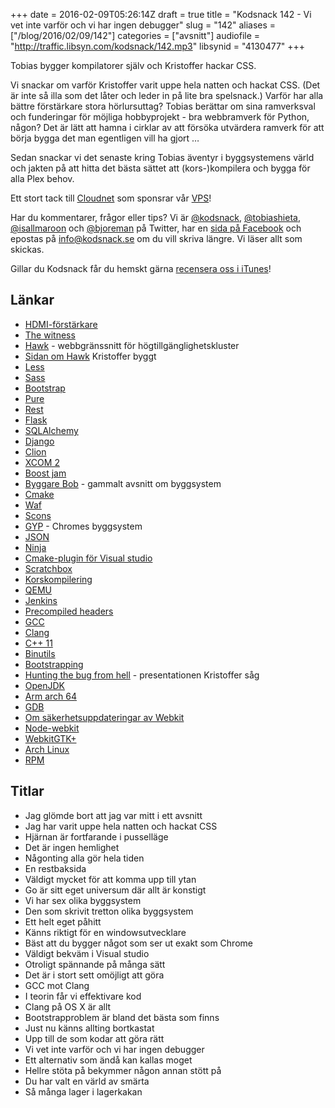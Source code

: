 +++
date = 2016-02-09T05:26:14Z
draft = true
title = "Kodsnack 142 - Vi vet inte varför och vi har ingen debugger"
slug = "142"
aliases = ["/blog/2016/02/09/142"]
categories = ["avsnitt"]
audiofile = "http://traffic.libsyn.com/kodsnack/142.mp3"
libsynid = "4130477"
+++

Tobias bygger kompilatorer själv och Kristoffer hackar CSS.

Vi snackar om varför Kristoffer varit uppe hela  natten och hackat CSS. (Det är inte så illa som det låter och leder in på lite bra spelsnack.) Varför har alla bättre förstärkare stora hörlursuttag? Tobias berättar om sina ramverksval och funderingar för möjliga hobbyprojekt - bra webbramverk för Python, någon? Det är lätt att hamna i cirklar av att försöka utvärdera ramverk för att börja bygga det man egentligen vill ha gjort …

Sedan snackar vi det senaste kring Tobias äventyr i byggsystemens värld och jakten på att hitta det bästa sättet att (kors-)kompilera och bygga för alla Plex behov.

Ett stort tack till [Cloudnet](http://www.cloudnet.se) som sponsrar vår [VPS](http://en.wikipedia.org/wiki/Virtual_private_server)!

Har du kommentarer, frågor eller tips? Vi är [@kodsnack](https://www.twitter.com/kodsnack), [@tobiashieta](https://www.twitter.com/tobiashieta), [@isallmaroon](https://www.twitter.com/isallmaroon) och [@bjoreman](https://www.twitter.com/bjoreman) på Twitter, har en [sida på Facebook](https://www.facebook.com/kodsnack) och epostas på [info@kodsnack.se](mailto:info@kodsnack.se) om du vill skriva längre. Vi läser allt som skickas.

Gillar du Kodsnack får du hemskt gärna [recensera oss i iTunes](http://itunes.apple.com/se/podcast/kodsnack/id561631498?l=en)!

## Länkar ##
* [HDMI-förstärkare](https://www.hembiobutiken.se/hembioskolan/10-forstarkare-av-receiver/)
* [The witness](https://en.wikipedia.org/wiki/The_Witness_%282016_video_game%29)
* [Hawk](http://clusterlabs.org/wiki/Hawk) - webbgränssnitt för högtillgänglighetskluster
* [Sidan om Hawk](http://hawk-ui.github.io) Kristoffer byggt
* [Less](http://lesscss.org/)
* [Sass](http://sass-lang.com/)
* [Bootstrap](http://getbootstrap.com/)
* [Pure](http://purecss.io/)
* [Rest](https://en.wikipedia.org/wiki/Representational_state_transfer)
* [Flask](http://flask.pocoo.org/)
* [SQLAlchemy](http://www.sqlalchemy.org/)
* [Django](https://www.djangoproject.com/)
* [Clion](http://www.jetbrains.com/kocsnack-clion)
* [XCOM 2](https://en.wikipedia.org/wiki/XCOM_2)
* [Boost jam](http://www.boost.org/doc/libs/1_31_0/tools/build/jam_src/index.html)
* [Byggare Bob](http://kodsnack.se/8/) - gammalt avsnitt om byggsystem
* [Cmake](https://cmake.org/)
* [Waf](https://waf.io/)
* [Scons](http://www.scons.org/)
* [GYP](https://en.wikipedia.org/wiki/GYP_%28software%29) - Chromes byggsystem
* [JSON](https://en.wikipedia.org/wiki/JSON)
* [Ninja](https://ninja-build.org/)
* [Cmake-plugin för Visual studio](https://visualstudiogallery.msdn.microsoft.com/6d1586a9-1c98-4ac7-b54f-7615d5f9fbc7)
* [Scratchbox](http://www.scratchbox.org/)
* [Korskompilering](https://en.wikipedia.org/wiki/Cross_compiler)
* [QEMU](https://en.wikipedia.org/wiki/QEMU)
* [Jenkins](https://jenkins-ci.org/)
* [ Precompiled headers](https://en.wikipedia.org/wiki/Precompiled_header)
* [GCC](https://en.wikipedia.org/wiki/GNU_Compiler_Collection)
* [Clang](https://en.wikipedia.org/wiki/Clang)
* [C++ 11](https://en.wikipedia.org/wiki/C%2B%2B11)
* [Binutils](https://en.wikipedia.org/wiki/GNU_Binutils)
* [Bootstrapping](https://en.wikipedia.org/wiki/Bootstrapping)
* [Hunting the bug from hell](https://fosdem.org/2016/schedule/event/hunting_the_bug_from_hell/) - presentationen Kristoffer såg
* [OpenJDK](http://openjdk.java.net/)
* [Arm arch 64](http://www.arm.com/products/processors/armv8-architecture.php)
* [GDB](https://www.gnu.org/software/gdb/)
* [Om säkerhetsuppdateringar av Webkit](https://blogs.gnome.org/mcatanzaro/2016/02/01/on-webkit-security-updates/)
* [Node-webkit](https://github.com/nwjs/nw.js/)
* [WebkitGTK+](http://webkitgtk.org/)
* [Arch Linux](https://www.archlinux.org/)
* [RPM](https://en.wikipedia.org/wiki/RPM_Package_Manager)

## Titlar ##
* Jag glömde bort att jag var mitt i ett avsnitt
* Jag har varit uppe hela natten och hackat CSS
* Hjärnan är fortfarande i pusselläge
* Det är ingen hemlighet
* Någonting alla gör hela tiden
* En restbaksida
* Väldigt mycket för att komma upp till ytan
* Go är sitt eget universum där allt är konstigt
* Vi har sex olika byggsystem
* Den som skrivit tretton olika byggsystem
* Ett helt eget påhitt
* Känns riktigt för en windowsutvecklare
* Bäst att du bygger något som ser ut exakt som Chrome
* Väldigt bekväm i Visual studio
* Otroligt spännande på många sätt
* Det är i stort sett omöjligt att göra
* GCC mot Clang
* I teorin får vi effektivare kod
* Clang på OS X är allt
* Bootstrapproblem är bland det bästa som finns
* Just nu känns allting bortkastat
* Upp till de som kodar att göra rätt
* Vi vet inte varför och vi har ingen debugger
* Ett alternativ som ändå kan kallas moget
* Hellre stöta på bekymmer någon annan stött på
* Du har valt en värld av smärta
* Så många lager i lagerkakan